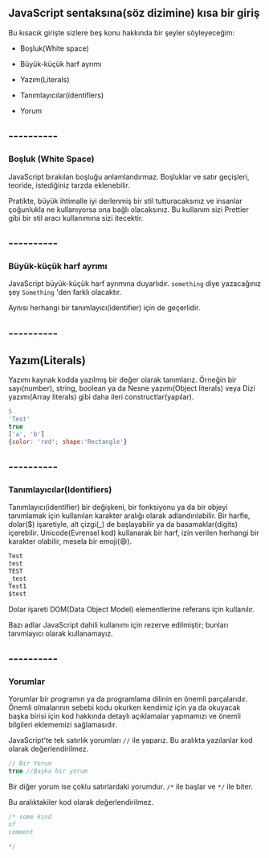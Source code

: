## JavaScript sentaksına(söz dizimine) kısa bir giriş
Bu kısacık girişte sizlere beş konu hakkında bir şeyler söyleyeceğim:

* Boşluk(White space)

* Büyük-küçük harf ayrımı

* Yazım(Literals)

* Tanımlayıcılar(identifiers)

* Yorum
  
## ----------

### Boşluk (White Space)

 JavaScript bırakılan boşluğu anlamlandırmaz. Boşluklar ve satır geçişleri, teoride, istediğiniz tarzda eklenebilir.

Pratikte, büyük ihtimalle iyi derlenmiş bir stil tutturacaksınız ve insanlar çoğunlukla ne kullanıyorsa ona bağlı olacaksınız. Bu kullanım sizi Prettier gibi bir stil aracı kullanımına sizi itecektir.

## ----------

### Büyük-küçük harf ayrımı
 JavaScript büyük-küçük harf ayrımına duyarlıdır. `something` diye yazacağınız şey `Something` 'den farklı olacaktır.

 Aynısı herhangi bir tanımlayıcı(identifier) için de geçerlidir.

## ----------

## Yazım(Literals)

Yazımı kaynak kodda yazılmış bir değer olarak tanımlarız. Örneğin bir sayı(number), string, boolean ya da Nesne yazımı(Object literals) veya Dizi yazımı(Array literals) gibi daha ileri constructlar(yapılar).

```javascript
5
'Test'
true
['a', 'b']
{color: 'red'; shape:'Rectangle'}

```

## ----------

### Tanımlayıcılar(Identifiers)
Tanımlayıcı(identifier) bir değişkeni, bir fonksiyonu ya da bir objeyi tanımlamak için kullanılan karakter aralığı olarak adlandırılabilir. Bir harfle, dolar($) işaretiyle, alt çizgi(_) de başlayabilir ya da basamaklar(digits) içerebilir. Unicode(Evrensel kod) kullanarak bir harf, izin verilen herhangi bir karakter olabilir, mesela bir emoji(😄).

```javascript
Test
test
TEST
_test
Test1
$test

```

Dolar işareti DOM(Data Object Model) elementlerine referans için kullanılır.

Bazı adlar JavaScript dahili kullanımı için rezerve edilmiştir; bunları tanımlayıcı olarak kullanamayız.

## ----------

### Yorumlar
Yorumlar bir programın ya da programlama dilinin en önemli parçalarıdır. Önemli olmalarının sebebi kodu okurken kendimiz için ya da okuyacak başka birisi için kod hakkında detaylı açıklamalar yapmamızı ve önemli bilgileri eklememizi sağlamasıdır.

JavaScript'te tek satırlık yorumları `//` ile yaparız. Bu aralıkta yazılanlar kod olarak değerlendirilmez.

```javascript
// Bir Yorum
true //Başka bir yorum

```

Bir diğer yorum ise çoklu satırlardaki yorumdur. `/*` ile başlar ve `*/` ile biter.

Bu aralıktakiler kod olarak değerlendirilmez.

```javascript
/* some kind
of
comment

*/
```